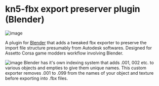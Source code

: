 # kn5-fbx export preserver plugin (Blender)

![image](https://github.com/gordonhch/KFC-kn5-fbx-compatibility-exporter-plugin-for-blender/blob/master/icon-small.png?raw=true)


A plugin for [Blender](https://www.blender.org/) that adds a tweaked fbx exporter to preserve the import file structure presumably from Autodesk softwares.
Designed for Assetto Corsa game modders workflow involving Blender. 

![image](https://github.com/gordonhch/KFC-kn5-fbx-compatibility-exporter-plugin-for-blender/blob/master/README.png?raw=true)
Blender has it's own indexing system that adds .001, 002 etc. to various objects and empties to give them unique names.
This custom exporter removes .001 to .099 from the names of your object and texture before exporting into .fbx files. 
